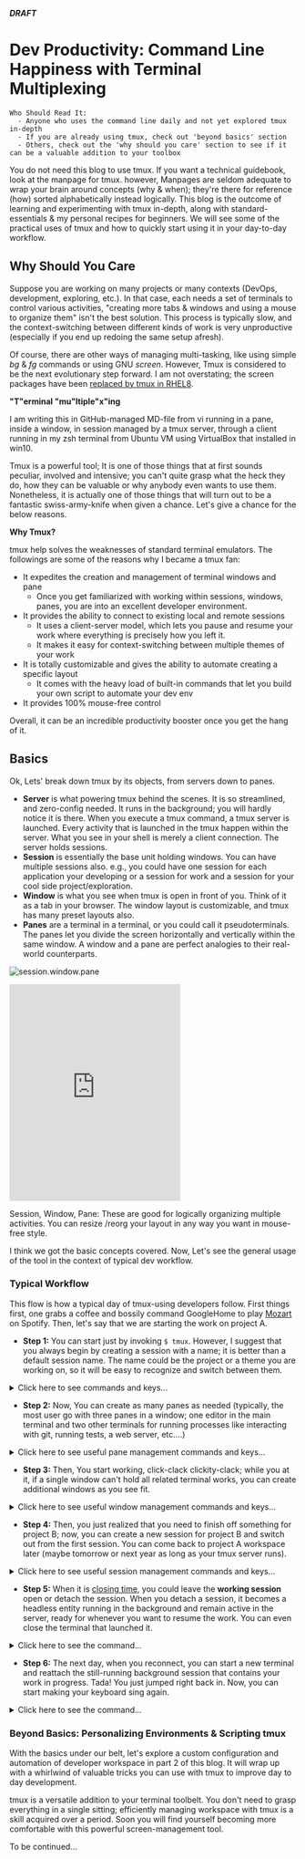***DRAFT***

# Dev Productivity: Command Line Happiness with Terminal Multiplexing
```
Who Should Read It:  
  - Anyone who uses the command line daily and not yet explored tmux in-depth
  - If you are already using tmux, check out 'beyond basics' section
  - Others, check out the 'why should you care' section to see if it can be a valuable addition to your toolbox
```
You do not need this blog to use tmux. If you want a technical guidebook, look at the manpage for tmux. however, Manpages are seldom adequate to wrap your brain around concepts (why & when); they're there for reference (how) sorted alphabetically instead logically. This blog is the outcome of learning and experimenting with tmux in-depth, along with standard-essentials & my personal recipes for beginners. We will see some of the practical uses of tmux and how to quickly start using it in your day-to-day workflow.

## Why Should You Care
Suppose you are working on many projects or many contexts (DevOps, development, exploring, etc.). In that case, each needs a set of terminals to control various activities, "creating more tabs & windows and using a mouse to organize them" isn't the best solution. This process is typically slow, and the context-switching between different kinds of work is very unproductive (especially if you end up redoing the same setup afresh).

Of course, there are other ways of managing multi-tasking, like using simple _bg_ & _fg_ commands or using GNU _screen_. However, Tmux is considered to be the next evolutionary step forward. I am not overstating; the screen packages have been [replaced by tmux in RHEL8](https://access.redhat.com/solutions/4136481).

**"T"erminal "mu"ltiple"x"ing**

I am writing this in GitHub-managed MD-file from vi running in a pane, inside a window, in session managed by a tmux server, through a client running in my zsh terminal from Ubuntu VM using VirtualBox that installed in win10.

Tmux is a powerful tool; It is one of those things that at first sounds peculiar, involved and intensive; you can't quite grasp what the heck they do, how they can be valuable or why anybody even wants to use them. Nonetheless, it is actually one of those things that will turn out to be a fantastic swiss-army-knife when given a chance. Let's give a chance for the below reasons.

**Why Tmux?**

tmux help solves the weaknesses of standard terminal emulators. The followings are some of the reasons why I became a tmux fan:

- It expedites the creation and management of terminal windows and pane
  - Once you get familiarized with working within sessions, windows, panes, you are into an excellent developer environment.
- It provides the ability to connect to existing local and remote sessions
  - It uses a client-server model, which lets you pause and resume your work where everything is precisely how you left it.
  - It makes it easy for context-switching between multiple themes of your work
- It is totally customizable and gives the ability to automate creating a specific layout
  - It comes with the heavy load of built-in commands that let you build your own script to automate your dev env
- It provides 100% mouse-free control

Overall, it can be an incredible productivity booster once you get the hang of it.

## Basics
Ok, Lets' break down tmux by its objects, from servers down to panes.

- **Server** is what powering tmux behind the scenes. It is so streamlined, and zero-config needed. It runs in the background; you will hardly notice it is there. When you execute a tmux command, a tmux server is launched. Every activity that is launched in the tmux happen within the server. What you see in your shell is merely a client connection. The server holds sessions.
- **Session** is essentially the base unit holding windows. You can have multiple sessions also. e.g., you could have one session for each application your developing or a session for work and a session for your cool side project/exploration.
- **Window** is what you see when tmux is open in front of you. Think of it as a tab in your browser. The window layout is customizable, and tmux has many preset layouts also.
- **Panes** are a terminal in a terminal, or you could call it pseudoterminals. The panes let you divide the screen horizontally and vertically within the same window. A window and a pane are perfect analogies to their real-world counterparts.

![session.window.pane](https://user-images.githubusercontent.com/82016952/114665020-20cdc980-9d1a-11eb-8feb-6cfc5c883ec3.png)

<iframe src="https://open.spotify.com/embed/track/7kCQHbrTpu7lzm22uGMKMG" width="300" height="380" frameborder="0" allowtransparency="true" allow="encrypted-media"></iframe>

Session, Window, Pane: These are good for logically organizing multiple activities. You can resize /reorg your layout in any way you want in mouse-free style.

I think we got the basic concepts covered. Now, Let's see the general usage of the tool in the context of typical dev workflow.

### Typical Workflow
This flow is how a typical day of tmux-using developers follow. First things first, one grabs a coffee and bossily command GoogleHome to play [Mozart](https://open.spotify.com/track/7kCQHbrTpu7lzm22uGMKMG?si=caab7dc2fd454728) on Spotify. Then, let's say that we are starting the work on project A.

- **Step 1:** You can start just by invoking ```$ tmux```. However, I suggest that you always begin by creating a session with a name; it is better than a default session name. The name could be the project or a theme you are working on, so it will be easy to recognize and switch between them.

<details>
<summary> Click here to see commands and keys...</summary>

```
 $ tmux                 # Launch tmux with defalut session    
 $ tmux new-session –s  # Launch tmux with a named session
*<prefix> X            Closing Session

* this is a custom key-binding
```

</details>

- **Step 2:** Now, You can create as many panes as needed (typically, the most user go with three panes in a window; one editor in the main terminal and two other terminals for running processes like interacting with git, running tests, a web server, etc.…)

<details>
<summary> Click here to see useful pane management commands and keys...</summary>

```
#### Pane Management
*<prefix> _            Split the window into two vertical panes
*<prefix> |            Split the window into two horizontal panes (horizontal )

 <prefix> q            Show the pane number in each pane briefly.
 <prefix> arrow-keys   Switch focus to different pane
 C-d                   Close the pane just like how you will close a terminal

#### Layout Management
<prefix> <space> Rotate through the default layouts
<prefix> <alt>1  Switch to Even Horizontal Layout
<prefix> <alt>2  Switch to Even Vertical Layout
<prefix> <alt>3  Switch to Main Vertical Layout
<prefix> <alt>4  Switch to Main Horizontal Layout
<prefix> <alt>5  Switch to Tiled Layout

### Resizing Panes
<prefix> z             zoom current pane to full window size

<prefix> <ctrl>up      increase the height of this pane by one row
<prefix> <ctrl>down    decrease the height of this pane by one row
<prefix> <ctrl>left    increase the width of this pane by one column
<prefix> <ctrl>right   decrease the width of this pane by one column

*<prefix> H             increase the height of this pane by two row (shift+)
*<prefix> J             decrease the height of this pane by one row
*<prefix> K             increase the width of this pane by one column
*<prefix> L             decrease the width of this pane by one column

<prefix> <alt>up       increase the height of this pane by five rows
<prefix> <alt>down     decrease the height of this pane by five rows
<prefix> <alt>left     increase the width of this pane by five columns
<prefix> <alt>right    decrease the width of this pane by five columns

*this is a custom key-binding
```

</details>

- **Step 3:** Then, You start working, click-clack clickity-clack; while you at it, if a single window can't hold all related terminal works, you can create additional windows as you see fit.

<details>
<summary>Click here to see useful window management commands and keys...</summary>

```
Frequent Use:
 <prefix> c      _C_reate a new window
 <prefix> ,      Rename current window

 <prefix> w      Choose a _w_indow from a menu
 <prefix> 0-9    Switch to window 0-9
 <prefix> p      Cycle to _p_revious window
 <prefix> n      Cycle to _n_ext window
 <prefix> l      Back to the _l_ast window

 <prefix> x      Closing Window

Sporadic Use:
 <prefix> M-p    _p_revious window with activity
 <prefix> M-n    _n_ext window with activity

 <prefix> !      Breaking Window Panes If you have too many panes in a single window.

 $ move-window  –t {target session}         # Move the window from one session to another
 $ link-window –t {target session}          # Link a window between two sessions         
 $ unlink-window                            # Unlink the window from the current session
 $ join-pane -t {session}:{window}          # Join the current pane to a target window
```

</details>

- **Step 4:** Then, you just realized that you need to finish off something for project B; now, you can create a new session for project B and switch out from the first session. You can come back to project A workspace later (maybe tomorrow or next year as long as your tmux server runs).

<details>
 <summary> Click here to see useful session management commands and keys...</summary>

```
<prefix> s      Choose from a list of _s_essions
<prefix> (      Switch to previous session
<prefix> )      Switch to next session
<prefix> L      Switch the attached client back to the _L_ast session.
<prefix> $      Rename the session
```
</details>

- **Step 5:** When it is [closing time](https://open.spotify.com/track/1A5V1sxyCLpKJezp75tUXn?si=d65162ee991f4369), you could leave the **working session** open or detach the session. When you detach a session, it becomes a headless entity running in the background and remain active in the server, ready for whenever you want to resume the work. You can even close the terminal that launched it.

<details>
 <summary> Click here to see the command...</summary>

```
 <prefix> d      _d_etach from your current session
```
</details>

- **Step 6:** The next day, when you reconnect, you can start a new terminal and reattach the still-running background session that contains your work in progress. Tada! You just jumped right back in. Now, you can start making your keyboard sing again.

<details>
 <summary> Click here to see the command...</summary>

```
$ tmux attach-session -t {session-name}   # Start tmux and attach a _t_arget session by name
```
</details>

### Beyond Basics: Personalizing Environments & Scripting tmux

With the basics under our belt, let's explore a custom configuration and automation of developer workspace in part 2 of this blog. It will wrap up with a whirlwind of valuable tricks you can use with tmux to improve day to day development.

tmux is a versatile addition to your terminal toolbelt. You don't need to grasp everything in a single sitting; efficiently managing workspace with tmux is a skill acquired over a period. Soon you will find yourself becoming more comfortable with this powerful screen-management tool.

To be continued...
